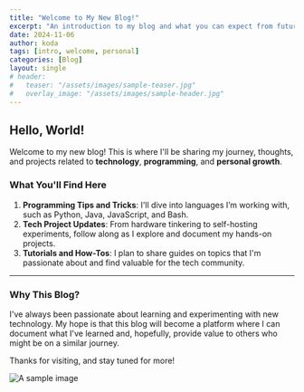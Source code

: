 ```yaml
---
title: "Welcome to My New Blog!"
excerpt: "An introduction to my blog and what you can expect from future posts."
date: 2024-11-06
author: koda
tags: [intro, welcome, personal]
categories: [Blog]
layout: single
# header:
#   teaser: "/assets/images/sample-teaser.jpg"
#   overlay_image: "/assets/images/sample-header.jpg"
---
```


## Hello, World!

Welcome to my new blog! This is where I'll be sharing my journey, thoughts, and projects related to **technology**, **programming**, and **personal growth**.

### What You'll Find Here

1. **Programming Tips and Tricks**: I'll dive into languages I’m working with, such as Python, Java, JavaScript, and Bash.
2. **Tech Project Updates**: From hardware tinkering to self-hosting experiments, follow along as I explore and document my hands-on projects.
3. **Tutorials and How-Tos**: I plan to share guides on topics that I'm passionate about and find valuable for the tech community.

---

### Why This Blog?

I've always been passionate about learning and experimenting with new technology. My hope is that this blog will become a platform where I can document what I've learned and, hopefully, provide value to others who might be on a similar journey.

Thanks for visiting, and stay tuned for more!

![A sample image](https://via.placeholder.com/800x400)
